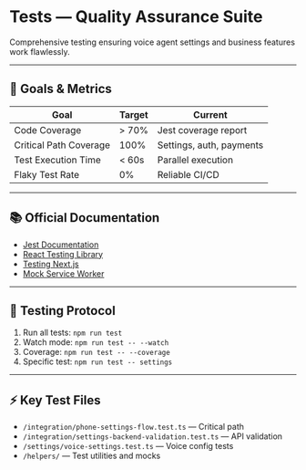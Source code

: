 # Tests — Quality Assurance Suite

Comprehensive testing ensuring voice agent settings and business features work flawlessly.

---

## 🎯 Goals & Metrics

| Goal | Target | Current |
|------|--------|---------|
| Code Coverage | > 70% | Jest coverage report |
| Critical Path Coverage | 100% | Settings, auth, payments |
| Test Execution Time | < 60s | Parallel execution |
| Flaky Test Rate | 0% | Reliable CI/CD |

---

## 📚 Official Documentation

- [Jest Documentation](https://jestjs.io/docs/getting-started)
- [React Testing Library](https://testing-library.com/docs/react-testing-library/intro/)
- [Testing Next.js](https://nextjs.org/docs/app/building-your-application/testing/jest)
- [Mock Service Worker](https://mswjs.io/docs/)

---

## 🧪 Testing Protocol

1. Run all tests: `npm run test`
2. Watch mode: `npm run test -- --watch`
3. Coverage: `npm run test -- --coverage`
4. Specific test: `npm run test -- settings`

---

## ⚡ Key Test Files

- `/integration/phone-settings-flow.test.ts` — Critical path
- `/integration/settings-backend-validation.test.ts` — API validation
- `/settings/voice-settings.test.ts` — Voice config tests
- `/helpers/` — Test utilities and mocks